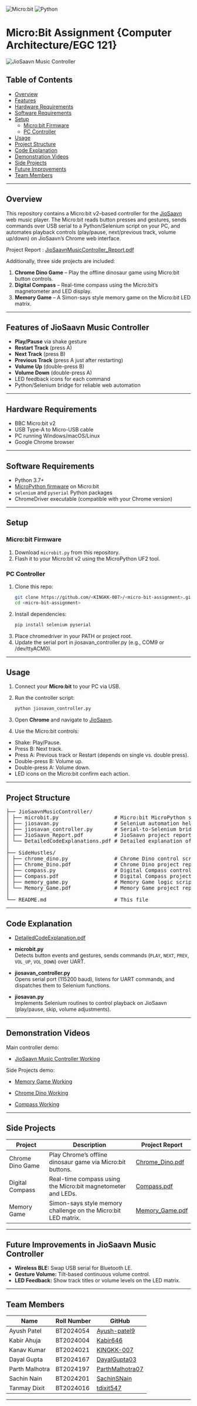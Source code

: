 ![Micro:bit](https://img.shields.io/badge/Device-Micro:bit%20v2-blue) ![Python](https://img.shields.io/badge/Language-Python3-green)

# Micro:Bit Assignment {Computer Architecture/EGC 121}

![JioSaavn Music Controller](JioSaavnMusicController/image/mypic.png)

## Table of Contents
- [Overview](#overview)
- [Features](#features-of-jiosaavn-music-controller)
- [Hardware Requirements](#hardware-requirements)
- [Software Requirements](#software-requirements)
- [Setup](#setup)
  - [Micro:bit Firmware](#microbit-firmware)
  - [PC Controller](#pc-controller)
- [Usage](#usage)
- [Project Structure](#project-structure)
- [Code Explanation](#code-explanation)
- [Demonstration Videos](#demonstration-videos)
- [Side Projects](#side-projects)
- [Future Improvements](#future-improvements-in-jiosaavn-music-controller)
- [Team Members](#team-members)

---

## Overview

This repository contains a Micro:bit v2–based controller for the [JioSaavn](https://www.jiosaavn.com) web music player. The Micro:bit reads button presses and gestures, sends commands over USB serial to a Python/Selenium script on your PC, and automates playback controls (play/pause, next/previous track, volume up/down) on JioSaavn’s Chrome web interface.

Project Report : [JioSaavnMusicController_Report.pdf](https://drive.google.com/file/d/1zE5P4qjZQf6Rgx_8idhtDMlQqlzQO31r/view?usp=share_link)

Additionally, three side projects are included:
1. **Chrome Dino Game** – Play the offline dinosaur game using Micro:bit button controls.
2. **Digital Compass** – Real-time compass using the Micro:bit’s magnetometer and LED display.
3. **Memory Game** – A Simon-says style memory game on the Micro:bit LED matrix.

---

## Features of JioSaavn Music Controller

- **Play/Pause** via shake gesture
- **Restart Track** (press A)
- **Next Track** (press B)
- **Previous Track** (press A just after restarting) 
- **Volume Up** (double-press B)
- **Volume Down** (double-press A)
- LED feedback icons for each command
- Python/Selenium bridge for reliable web automation

---

## Hardware Requirements

- BBC Micro:bit v2
- USB Type-A to Micro-USB cable
- PC running Windows/macOS/Linux
- Google Chrome browser

---

## Software Requirements

- Python 3.7+
- [MicroPython firmware](https://microbit-micropython.readthedocs.io/) on Micro:bit
- `selenium` and `pyserial` Python packages
- ChromeDriver executable (compatible with your Chrome version)

---

## Setup

### Micro:bit Firmware

1. Download `microbit.py` from this repository.  
2. Flash it to your Micro:bit v2 using the MicroPython UF2 tool.

### PC Controller

1. Clone this repo:
   ```bash
   git clone https://github.com/<KINGKK-007>/<micro-bit-assignment>.git
   cd <micro-bit-assignment>

2. Install dependencies:
   ```bash
   pip install selenium pyserial
3. Place chromedriver in your PATH or project root.
4. Update the serial port in jiosavan_controller.py (e.g., COM9 or /dev/ttyACM0).

---

## Usage

1. Connect your **Micro:bit** to your PC via USB.

2. Run the controller script:

   ```bash
   python jiosavan_controller.py
3. Open **Chrome** and navigate to [JioSaavn](https://www.jiosaavn.com).
4. Use the Micro:bit controls:
- Shake: Play/Pause.
- Press B: Next track.
- Press A: Previous track or Restart (depends on single vs. double press).
- Double-press B: Volume up.
- Double-press A: Volume down.
- LED icons on the Micro:bit confirm each action.

---

## Project Structure

<pre>├── JioSaavnMusicController/
│ ├── microbit.py                  # Micro:bit MicroPython script 
│ ├── jiosavan.py                  # Selenium automation helper
│ ├── jiosavan_controller.py       # Serial-to-Selenium bridge
│ ├── JioSaavn_Report.pdf          # JioSaavn project report
│ └── DetailedCodeExplanations.pdf # Detailed explanation of main controller code
│
├── SideHustles/
│ ├── chrome_dino.py               # Chrome Dino control script
│ ├── Chrome_Dino.pdf              # Chrome Dino project report
│ ├── compass.py                   # Digital Compass control script
│ ├── Compass.pdf                  # Digital Compass project report
│ ├── memory_game.py               # Memory Game logic script
│ └── Memory_Game.pdf              # Memory Game project report
│
└── README.md                      # This file</pre>

---

## Code Explanation

- [DetailedCodeExplanation.pdf](https://drive.google.com/file/d/1ZGNi9K9JTrZWPow3aehLs1hTfN2xkPSe/view?usp=share_link)

- **microbit.py**  
  Detects button events and gestures, sends commands (`PLAY`, `NEXT`, `PREV`, `VOL_UP`, `VOL_DOWN`) over UART.

- **jiosavan_controller.py**  
  Opens serial port (115200 baud), listens for UART commands, and dispatches them to Selenium functions.

- **jiosavan.py**  
  Implements Selenium routines to control playback on JioSaavn (play/pause, skip, volume adjustments).

---

## Demonstration Videos 

Main controller demo:

- [JioSaavn Music Controller Working](https://drive.google.com/file/d/17tipGkDq-_PeUA8daU7xiVDqFFfhpIk-/view?usp=share_link)

Side Projects demo:

- [Memory Game Working](https://drive.google.com/file/d/1PsbJtFaRprxVQib4Qu50ni7nIJhfd5Ud/view?usp=share_link)

- [Chrome Dino Working](https://drive.google.com/file/d/1vZhc-wmto0BQOWm81tPAqW0lz1AOGBVR/view?usp=share_link)

- [Compass Working](https://drive.google.com/file/d/13PJoXrYQ3vEFnqC_ez0mqVcEbzZqfWS9/view?usp=share_link)

---

## Side Projects

| Project         | Description                                            | Project Report                                                                                               |
|-----------------|--------------------------------------------------------|--------------------------------------------------------------------------------------------------------------|
| Chrome Dino Game | Play Chrome’s offline dinosaur game via Micro:bit buttons. | [Chrome_Dino.pdf](https://drive.google.com/file/d/1Zs9ngDU4sCXy9fKbArq8dUzWrYbvopii/view?usp=share_link)           |
| Digital Compass  | Real-time compass using the Micro:bit magnetometer and LEDs. | [Compass.pdf](https://drive.google.com/file/d/10PsjcIPGswr_2n7VcZEgOKZuXkW8pIn8/view?usp=share_link)           |
| Memory Game     | Simon-says style memory challenge on the Micro:bit LED matrix. | [Memory_Game.pdf](https://drive.google.com/file/d/1_qhKwC4cBMG9TGfOLywCbBu0vqccWMoh/view?usp=share_link)           |

---

## Future Improvements in JioSaavn Music Controller

- **Wireless BLE:** Swap USB serial for Bluetooth LE.
- **Gesture Volume:** Tilt-based continuous volume control.
- **LED Feedback:** Show track titles or volume levels on the LED matrix.

---

## Team Members

| Name          | Roll Number | GitHub                                      | 
|---------------|-------------|---------------------------------------------|
| Ayush Patel   | BT2024054   | [Ayush-patel9](https://github.com/Ayush-patel9)  |
| Kabir Ahuja   | BT2024004   | [Kabir646](https://github.com/Kabir646)        |
| Kanav Kumar   | BT2024021   | [KINGKK-007](https://github.com/KINGKK-007)     |
| Dayal Gupta   | BT2024167   | [DayalGupta03](https://github.com/DayalGupta03)     |
| Parth Malhotra| BT2024197   | [ParthMalhotra07](https://github.com/ParthMalhotra07)  |
| Sachin Nain   | BT2024201   | [SachinSNain](https://github.com/SachinSNain)     |
| Tanmay Dixit  | BT2024016   | [tdixit547](https://github.com/tdixit547)    |

---
